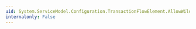 ```yaml
---
uid: System.ServiceModel.Configuration.TransactionFlowElement.AllowWildcardAction
internalonly: False
---
```

